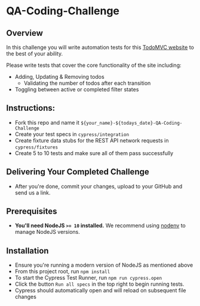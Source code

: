# QA-Coding-Challenge

## Overview

In this challenge you will write automation tests for this [TodoMVC website](https://www.todobackend.com/client/index.html?https://todo-backend-typescript.herokuapp.com/) to the best of your ability.

Please write tests that cover the core functionality of the site including:

  - Adding, Updating & Removing todos
    - Validating the number of todos after each transition
  - Toggling between active or completed filter states

## Instructions:

- Fork this repo and name it `${your_name}-${todays_date}-QA-Coding-Challenge`
- Create your test specs in `cypress/integration`
- Create fixture data stubs for the REST API network requests in `cypress/fixtures`
- Create 5 to 10 tests and make sure all of them pass successfully

## Delivering Your Completed Challenge

- After you're done, commit your changes, upload to your GitHub and send us a link.

## Prerequisites

- **You'll need NodeJS `>= 10` installed.** We recommend using [nodenv](https://github.com/nodenv/nodenv) to manage NodeJS versions.

## Installation

- Ensure you're running a modern version of NodeJS as mentioned above
- From this project root, run `npm install`
- To start the Cypress Test Runner, run `npm run cypress.open`
- Click the button `Run all specs` in the top right to begin running tests.
- Cypress should automatically open and will reload on subsequent file changes
